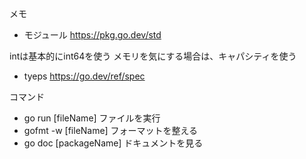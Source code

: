 メモ

- モジュール
https://pkg.go.dev/std


intは基本的にint64を使う
メモリを気にする場合は、キャパシティを使う


- tyeps
https://go.dev/ref/spec



コマンド
- go run [fileName]      ファイルを実行
- gofmt -w [fileName]   フォーマットを整える
- go doc [packageName]   ドキュメントを見る